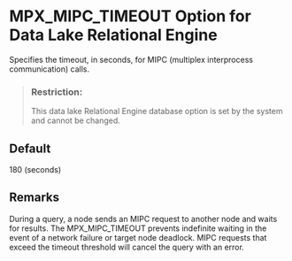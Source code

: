 <!-- loioff979e77cda0428792890114e4ec51d4 -->

# MPX\_MIPC\_TIMEOUT Option for Data Lake Relational Engine

Specifies the timeout, in seconds, for MIPC \(multiplex interprocess communication\) calls.



> ### Restriction:  
> This data lake Relational Engine database option is set by the system and cannot be changed.



## Default

180 \(seconds\)



## Remarks

During a query, a node sends an MIPC request to another node and waits for results. The MPX\_MIPC\_TIMEOUT prevents indefinite waiting in the event of a network failure or target node deadlock. MIPC requests that exceed the timeout threshold will cancel the query with an error.

